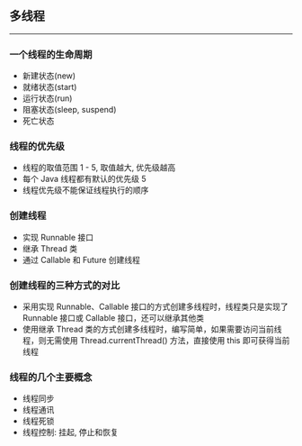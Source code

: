## 多线程

---

### 一个线程的生命周期

- 新建状态(new)
- 就绪状态(start)
- 运行状态(run)
- 阻塞状态(sleep, suspend)
- 死亡状态

### 线程的优先级

- 线程的取值范围 1 - 5, 取值越大, 优先级越高
- 每个 Java 线程都有默认的优先级 5
- 线程优先级不能保证线程执行的顺序

### 创建线程

- 实现 Runnable 接口
- 继承 Thread 类
- 通过 Callable 和 Future 创建线程

### 创建线程的三种方式的对比

- 采用实现 Runnable、Callable 接口的方式创建多线程时，线程类只是实现了 Runnable 接口或 Callable 接口，还可以继承其他类
- 使用继承 Thread 类的方式创建多线程时，编写简单，如果需要访问当前线程，则无需使用 Thread.currentThread() 方法，直接使用 this 即可获得当前线程

### 线程的几个主要概念

- 线程同步
- 线程通讯
- 线程死锁
- 线程控制: 挂起, 停止和恢复
